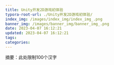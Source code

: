 ```yaml
---
title: Unity开发2D游戏初体验
typora-root-url: ./Unity开发2D游戏初体验/
index_img: /images/index_img/index_img_.png
banner_img: /images/banner_img/banner_img_.png
date: 2023-04-07 16:12:21
updated: 2023-04-07 16:12:21
tags:
categories:
---
```






摘要：此处限制100个汉字

<!--more-->
